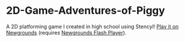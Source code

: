 # 2D-Game-Adventures-of-Piggy
A 2D platforming game I created in high school using Stencyl! [Play it on Newgrounds](https://www.newgrounds.com/portal/view/708019) (requires [Newgrounds Flash Player](https://www.newgrounds.com/flash/player)).
